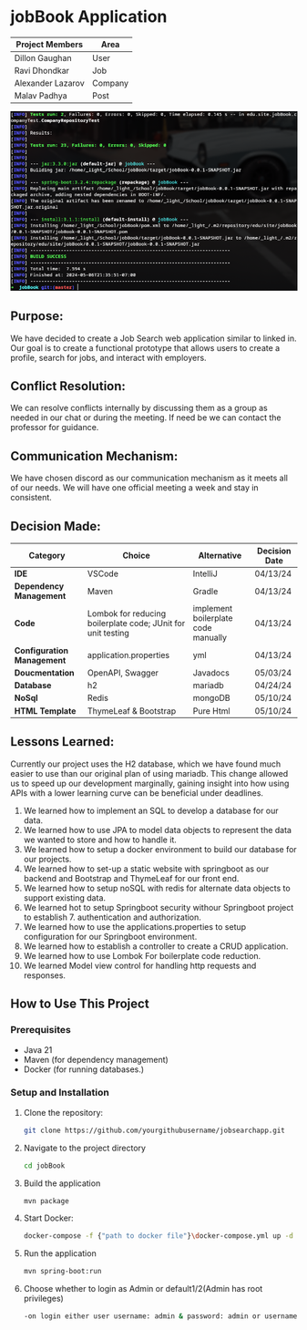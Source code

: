 # jobBook Application

| Project Members  | Area  |
|------------------|-------|
| Dillon Gaughan   | User  |
| Ravi Dhondkar    | Job   |
| Alexander Lazarov| Company |
| Malav Padhya     | Post  |


![Compile Image](images/cleancompile.png)


## **Purpose**:

We have decided to create a Job Search web application similar to linked in. Our goal is to
create a functional prototype that allows users to create a profile, search for jobs, and interact
with employers.

## **Conflict Resolution**:

We can resolve conflicts internally by discussing them as a group as needed in our chat or during the meeting. If need be we can contact the professor for guidance.

## **Communication Mechanism**:

We have chosen discord as our communication mechanism as it meets all of our needs. We will have one official meeting a week and stay in consistent.

## **Decision Made**:

| Category              | Choice       | Alternative  |  Decision Date |
|-----------------------|--------------|--------------|----------------|
| **IDE**               | VSCode       | IntelliJ     |  04/13/24      |
| **Dependency Management** | Maven    | Gradle       |  04/13/24      |
| **Code**              | Lombok for reducing boilerplate code; JUnit for unit testing | implement boilerplate code manually | 04/13/24  |
| **Configuration Management** |  application.properties | yml | 04/13/24    |
| **Doucmentation**     | OpenAPI, Swagger | Javadocs |   05/03/24     |
| **Database**          | h2           | mariadb      |   04/24/24     |
| **NoSql**           |Redis         | mongoDB      |   05/10/24     |
| **HTML Template**           |ThymeLeaf & Bootstrap | Pure Html|   05/10/24     |


## **Lessons Learned**:

Currently our project uses the H2 database, which we have found much easier to use than our original plan of using mariadb. 
This change allowed us to speed up our development marginally, gaining insight into how using APIs with a lower learning curve can be beneficial under deadlines.

1. We learned how to implement an SQL to develop a database for our data.
2. We learned how to use JPA to model data objects to represent the data we wanted to store and how to handle it.
3. We learned how to setup a docker environment to build our database for our projects.
4. We learned how to set-up a static website with springboot as our backend and Bootstrap and ThymeLeaf for our front end.
5. We learned how to setup noSQL with redis for alternate data objects to support existing data.
6. We learned hot to setup Springboot security withour Springboot project to establish 7. authentication and authorization.
7. We learned how to use the applications.properties to setup configuration for our Springboot environment.
8. We learned how to establish a controller to create a CRUD application.
9. We learned how to use Lombok For boilerplate code reduction.
10. We learned Model view control for handling http requests and responses.
## How to Use This Project

### Prerequisites

- Java 21
- Maven (for dependency management)
- Docker (for running databases.)

### Setup and Installation



1. Clone the repository:
   ```bash
   git clone https://github.com/yourgithubusername/jobsearchapp.git
2. Navigate to the project directory
   ```bash
   cd jobBook
3. Build the application   
   ```bash
   mvn package
4. Start Docker: 
   ```bash
   docker-compose -f {"path to docker file"}\docker-compose.yml up -d
5. Run the application
   ```bash
   mvn spring-boot:run
6. Choose whether to login as Admin or default1/2(Admin has root privileges)
   ```bash
   -on login either user username: admin & password: admin or username: default1/2 & password: password
   ```


